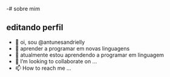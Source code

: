 -# sobre mim

## editando perfil

- 👋 oi, sou @antunesandrielly
- 👀 aprender a programar em novas linguagens
- 🌱 atualmente estou aprendendo a programar em linguagem
- 💞️ I’m looking to collaborate on ...
- 📫 How to reach me ...

<!---
antunesandrielly/antunesandrielly is a ✨ special ✨ repository because its `README.md` (this file) appears on your GitHub profile.
You can click the Preview link to take a look at your changes.
--->
